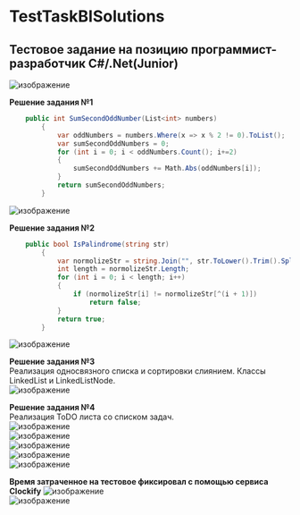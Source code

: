 # TestTaskBISolutions  
## Тестовое задание на позицию программист-разработчик C#/.Net(Junior)  
![изображение](https://github.com/RubikRr/TestTaskBISolutions/assets/65467062/e2314aea-96d8-4366-8c3a-84d4dd2a05ed)  

**Решение задания №1**
```C#
    public int SumSecondOddNumber(List<int> numbers)
        {
            var oddNumbers = numbers.Where(x => x % 2 != 0).ToList();
            var sumSecondOddNumbers = 0;
            for (int i = 0; i < oddNumbers.Count(); i+=2)
            {
                sumSecondOddNumbers += Math.Abs(oddNumbers[i]);
            }
            return sumSecondOddNumbers;
        }
```
![изображение](https://github.com/RubikRr/TestTaskBISolutions/assets/65467062/7f3b92a0-70ee-4c65-9384-0b510e07216a)  

**Решение задания №2**
```C#
    public bool IsPalindrome(string str)
        {
            var normolizeStr = string.Join("", str.ToLower().Trim().Split().Where(s => !string.IsNullOrEmpty(s)));
            int length = normolizeStr.Length;
            for (int i = 0; i < length; i++)
            {
                if (normolizeStr[i] != normolizeStr[^(i + 1)])
                    return false;
            }
            return true;
        }
```
![изображение](https://github.com/RubikRr/TestTaskBISolutions/assets/65467062/d94fa87b-30a5-49ec-913b-2ca949401b3c)  

**Решение задания №3**  
Реализация односвязного списка и сортировки слиянием. Классы LinkedList и LinkedListNode.  
![изображение](https://github.com/RubikRr/TestTaskBISolutions/assets/65467062/b8e4fe7d-bc7c-418a-a63c-46e311fc8367)  

**Решение задания №4**  
Реализация ToDO листа со списком задач.  
![изображение](https://github.com/RubikRr/TestTaskBISolutions/assets/65467062/2f842d39-4a8f-4dd0-8d6c-ef0edc08be9d)  
![изображение](https://github.com/RubikRr/TestTaskBISolutions/assets/65467062/ca6b590c-7835-43c3-8c41-85b734c560b0)  
![изображение](https://github.com/RubikRr/TestTaskBISolutions/assets/65467062/1c453539-b78c-4f11-a51f-e7091d6629d4)  
![изображение](https://github.com/RubikRr/TestTaskBISolutions/assets/65467062/f0307f8d-c4d1-4483-a9cb-d75187356eef)  
![изображение](https://github.com/RubikRr/TestTaskBISolutions/assets/65467062/0c961fbd-bc21-465b-a217-e4a9ed03e3bf)




**Время затраченное на тестовое фиксировал с помощью сервиса Clockify** 
![изображение](https://github.com/RubikRr/TestTaskBISolutions/assets/65467062/f0ba262c-aa70-45c1-8858-fb621aa1eed9)  
![изображение](https://github.com/RubikRr/TestTaskBISolutions/assets/65467062/15f29345-9a25-460f-825c-814eb06bbe7d)







